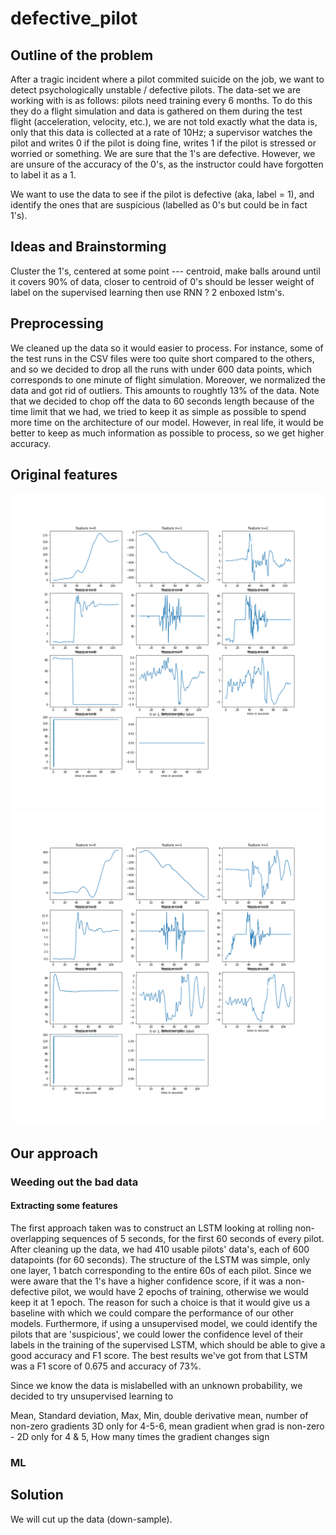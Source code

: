 # defective_pilot

## Outline of the problem
After a tragic incident where a pilot commited suicide on the job, we want to detect psychologically unstable / defective pilots. The data-set we are working with is as follows: pilots need training every 6 months. To do this they do a flight simulation and data is gathered on them during the test flight (acceleration, velocity, etc.), we are not told exactly what the data is, only that this data is collected at a rate of 10Hz; a supervisor watches the pilot and writes 0 if the pilot is doing fine, writes 1 if the pilot is stressed or worried or something. We are sure that the 1's are defective. However, we are unsure of the accuracy of the 0's, as the instructor could have forgotten to label it as a 1.

We want to use the data to see if the pilot is defective (aka, label = 1), and identify the ones that are suspicious (labelled as 0's but could be in fact 1's).


## Ideas and Brainstorming


Cluster the 1's, centered at some point --- centroid, make balls around until it covers 90% of data, closer to centroid of 0's should be lesser weight of label on the supervised learning
then use RNN ? 2 enboxed lstm's.


## Preprocessing
We cleaned up the data so it would easier to process. For instance, some of the test runs in the CSV files were too quite short compared to the others, and so we decided to drop all the runs with under 600 data points, which corresponds to one minute of flight simulation. Moreover, we normalized the data and got rid of outliers. This amounts to roughtly 13% of the data. Note that we decided to chop off the data to 60 seconds length because of the time limit that we had, we tried to keep it as simple as possible to spend more time on the architecture of our model. However, in real life, it would be better to keep as much information as possible to process, so we get higher accuracy.

## Original features

![](figures/index_125.png)
![](figures/index_397.png)


## Our approach
### Weeding out the bad data
#### Extracting some features

The first approach taken was to construct an LSTM looking at rolling non-overlapping sequences of 5 seconds, for the first 60 seconds of every pilot. After cleaning up the data, we had 410 usable pilots' data's, each of 600 datapoints (for 60 seconds). The structure of the LSTM was simple, only one layer, 1 batch corresponding to the entire 60s of each pilot. Since we were aware that the 1's have a higher confidence score, if it was a non-defective pilot, we would have 2 epochs of training, otherwise we would keep it at 1 epoch. The reason for such a choice is that it would give us a baseline with which we could compare the performance of our other models. Furthermore, if using a unsupervised model, we could identify the pilots that are 'suspicious', we could lower the confidence level of their labels in the training of the supervised LSTM, which should be able to give a good accuracy and F1 score. The best results we've got from that LSTM was a F1 score of 0.675 and accuracy of 73%. 

Since we know the data is mislabelled with an unknown probability, we decided to try unsupervised learning to 

Mean, Standard deviation, Max, Min, double derivative mean, number of non-zero gradients 3D only for 4-5-6, mean gradient when grad is non-zero - 2D only for 4 & 5, How many times the gradient changes sign

### ML


## Solution
We will cut up the data (down-sample).


